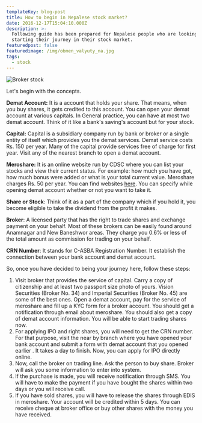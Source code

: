 ```yaml
---
templateKey: blog-post
title: How to begin in Nepalese stock market?
date: 2016-12-17T15:04:10.000Z
description: >-
  Following guide has been prepared for Nepalese people who are looking for
  starting their journey in their stock market.
featuredpost: false
featuredimage: /img/obmen_valyuty_na.jpg
tags:
  - stock
---
```

![Broker stock](/img/obmen_valyuty_na.jpg "A stock broker")

Let's begin with the concepts.

**Demat Account:** It is a account that holds your share. That means, when you buy shares, it gets credited to this account. You can open your demat account at various capitals. In General practice, you can have at most two demat account. Think of it like a bank's saving's account but for your stock.

**Capital:** Capital is a subsidiary company run by bank or broker or a single entity of itself which provides you the demat services. Demat service costs Rs. 150 per year. Many of the capital provide services free of charge for first year. Visit any of the nearest branch to open a demat account.

**Meroshare:** It is an online website run by CDSC where you can list your stocks and view their current status. For example: how much you have got, how much bonus were added or what is your total current value. Meroshare charges Rs. 50 per year. You can find websites [here](https://meroshare.cdsc.com.np). You can specify while opening demat account whether or not you want to take it. 

**Share or Stock**: Think of it as a part of the company which if you hold it, you become eligible to take the dividend from the profit it makes.

**Broker**: A licensed party that has the right to trade shares and exchange payment on your behalf. Most of these brokers can be easily found around Anamnagar and New Baneshwor areas. They charge you 0.6% or less of the total amount as commission for trading on your behalf.

**CRN Number**: It stands for C-ASBA Registration Number. It establish the connection between your bank account and demat account.

So, once you have decided to being your journey here, follow these steps:

1. Visit broker that provides the service of capital. Carry a copy of citizenship and at least two passport size photo of yours. Vision Securities (Broker No. 34) and Imperial Securities (Broker No. 45) are some of the best ones. Open a demat account, pay for the service of meroshare and fill up a KYC form for a broker account. You should get a notification through email about meroshare. You should also get a copy of demat account information. You will be able to start trading shares now.
2. For applying IPO and right shares, you will need to get the CRN number. For that purpose, visit the near by branch where you have opened your bank account and submit a form with demat account that you opened earlier . It takes a day to finish. Now, you can apply for IPO directly online.
3. Now, call the broker on trading line. Ask the person to buy share. Broker will ask you some information to enter into system.
4. If the purchase is made, you will receive notification through SMS. You will have to make the payment if you have bought the shares within two days or you will receive call. 
5. If you have sold shares, you will have to release the shares through EDIS in meroshare. Your account will be credited within 5 days. You can receive cheque at broker office or buy other shares with the money you have received.
